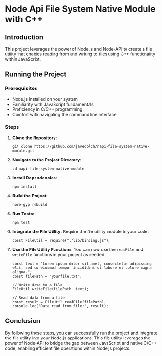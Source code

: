 # Node Api File System Native Module with C++

## Introduction

This project leverages the power of Node.js and Node-API to create a file utility that enables reading from and writing to files using C++ functionality within JavaScript.

## Running the Project

### Prerequisites

- Node.js installed on your system
- Familiarity with JavaScript fundamentals
- Proficiency in C/C++ programming
- Comfort with navigating the command line interface

### Steps

1. **Clone the Repository**:
   ```
   git clone https://github.com/javedblch/napi-file-system-native-module.git
   ```

2. **Navigate to the Project Directory**:
   ```
   cd napi-file-system-native-module
   ```

3. **Install Dependencies**:
   ```
   npm install
   ```

4. **Build the Project**:
   ```
   node-gyp rebuild
   ```

5. **Run Tests**:
   ```
   npm test
   ```

6. **Integrate the File Utility**:
   Require the file utility module in your code:
   ```
   const FileUtil = require("./lib/binding.js");
   ```

7. **Use the File Utility Functions**:
   You can now use the `readFile` and `writeFile` functions in your project as needed:
   ```
   const text = "Lorem ipsum dolor sit amet, consectetur adipiscing elit, sed do eiusmod tempor incididunt ut labore et dolore magna aliqua.";
   const filePath = "yourfile.txt";

   // Write data to a file
   FileUtil.writeFile(filePath, text);

   // Read data from a file
   const result = FileUtil.readFile(filePath);
   console.log("Data read from file:", result);
   ```

## Conclusion

By following these steps, you can successfully run the project and integrate the file utility into your Node.js applications. This file utility leverages the power of Node-API to bridge the gap between JavaScript and native C/C++ code, enabling efficient file operations within Node.js projects.
